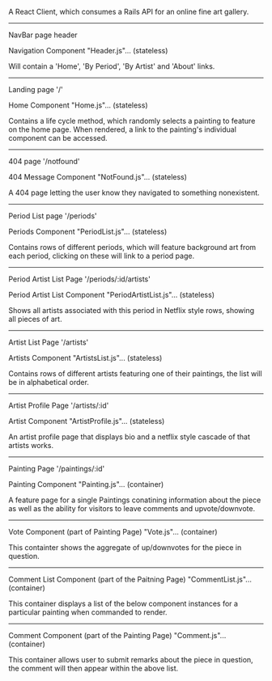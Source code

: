 A React Client, which consumes a Rails API for an online fine art gallery.

--------------------------------------------------------------------------------

NavBar page header

Navigation Component "Header.js"... (stateless)

Will contain a 'Home', 'By Period', 'By Artist' and 'About' links.

--------------------------------------------------------------------------------

Landing page '/'

Home Component "Home.js"... (stateless)

Contains a life cycle method, which randomly selects a painting to feature on the home page. When rendered, a link to the painting's individual component can be accessed.

--------------------------------------------------------------------------------

404 page '/notfound'

404 Message Component "NotFound.js"... (stateless)

A 404 page letting the user know they navigated to something nonexistent.

--------------------------------------------------------------------------------

Period List page '/periods'

Periods Component "PeriodList.js"... (stateless)

Contains rows of different periods, which will feature background art from each period, clicking on these will link to a period page.

--------------------------------------------------------------------------------

Period Artist List Page '/periods/:id/artists'

Period Artist List Component "PeriodArtistList.js"... (stateless)

Shows all artists associated with this period in Netflix style rows, showing all pieces of art.

--------------------------------------------------------------------------------

Artist List Page '/artists'

Artists Component "ArtistsList.js"... (stateless)

Contains rows of different artists featuring one of their paintings, the list will be in alphabetical order.

--------------------------------------------------------------------------------

Artist Profile Page '/artists/:id'

Artist Component "ArtistProfile.js"... (stateless)

An artist profile page that displays bio and a netflix style cascade of that artists works.

--------------------------------------------------------------------------------

Painting Page '/paintings/:id'

Painting Component "Painting.js"... (container)

A feature page for a single Paintings conatining information about the piece as well as the ability for visitors to leave comments and upvote/downvote.

--------------------------------------------------------------------------------

Vote Component (part of Painting Page) "Vote.js"... (container)

This containter shows the aggregate of up/downvotes for the piece in question.

--------------------------------------------------------------------------------

Comment List Component (part of the Paitning Page) "CommentList.js"... (container)

This container displays a list of the below component instances for a particular painting when commanded to render.

--------------------------------------------------------------------------------

Comment Component (part of the Painting Page) "Comment.js"... (container)

This container allows user to submit remarks about the piece in question, the comment will then appear within the above list.

